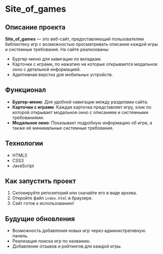# Site_of_games

## Описание проекта
**Site_of_games** — это веб-сайт, предоставляющий пользователям библиотеку игр с возможностью просматривать описание каждой игры и системные требования. На сайте реализованы:

- Бургер-меню для навигации по вкладкам.
- Карточки с играми, по нажатию на которые открывается модальное окно с детальной информацией.
- Адаптивная верстка для мобильных устройств.

## Функционал
- **Бургер-меню**: Для удобной навигации между разделами сайта.
- **Карточки с играми**: Каждая карточка представляет игру, клик по которой открывает модальное окно с описанием и системными требованиями.
- **Модальное окно**: Показывает подробную информацию об игре, а также её минимальные системные требования.

## Технологии
- HTML5
- CSS3
- JavaScript

## Как запустить проект
1. Склонируйте репозиторий или скачайте его в виде архива.
2. Откройте файл `index.html` в браузере.
3. Сайт готов к использованию!

## Будущие обновления
- Возможность добавления новых игр через административную панель.
- Реализация поиска игр по названию.
- Добавление отзывов и рейтингов для каждой игры.
